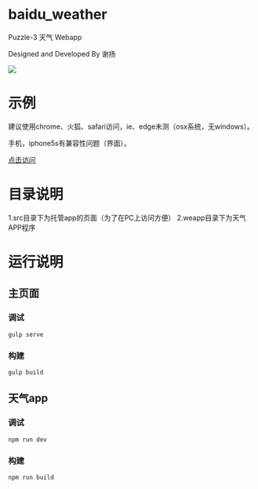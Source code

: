 # baidu_weather

Puzzle-3 天气 Webapp

Designed and Developed By 谢扬

![](http://i1.piimg.com/567571/6a3bb16606392657.png)

# 示例

建议使用chrome、火狐、safari访问，ie、edge未测（osx系统，无windows）。

手机，iphone5s有兼容性问题（界面）。

[点击访问](http://weather.poimoe.com/ "示例")

# 目录说明

1.src目录下为托管app的页面（为了在PC上访问方便）
2.weapp目录下为天气APP程序

# 运行说明

## 主页面

### 调试

``` shell
gulp serve
```

### 构建

``` shell
gulp build
```

## 天气app

### 调试

``` shell
npm run dev
```

### 构建

``` shell
npm run build
```